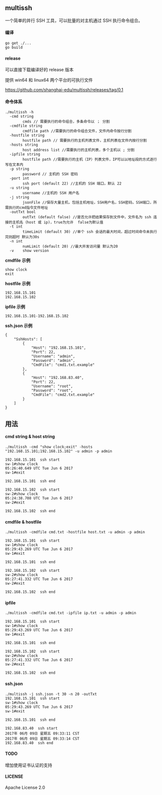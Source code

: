  ## multissh

一个简单的并行 SSH 工具，可以批量的对主机通过 SSH 执行命令组合。

#### 编译
```
go get ./...
go build
```

#### release
可以直接下载编译好的 release 版本

提供 win64 和 linux64 两个平台的可执行文件

https://github.com/shanghai-edu/multissh/releases/tag/0.1

#### 命令体系
```
./multissh -h
  -cmd string
        cmds // 需要执行的命令组合，多条命令以 ； 分割
  -cmdfile string
        cmdfile path //需要执行的命令组合文件，文件内命令按行分割
  -hostfile string
        hostfile path // 需要执行的主机列表文件，主机列表在文件内按行分割
  -hosts string
        host address list //需要执行的主机列表，多个主机以 ; 分割
  -ipfile string
        hostfile path //需要执行的主机（IP）列表文件，IP可以以地址段的方式逐行写在文本内
  -p string
        password // 主机的 SSH 密码
  -port int
        ssh port (default 22) //主机的 SSH 端口，默认 22
  -u string
        username //主机的 SSH 用户名
  -j string
        jsonFile //保存大量主机，包括主机地址，SSH用户名，SSH密码，SSH端口，所需执行的cmd指令文件地址
  -outTxt bool
        outTxt (default false) //是否允许把结果保存到文件中，文件名为 ssh 连接的主机名（host 或 ip)，true为允许  false为默认值
  -t int
        timeLimit (default 30) //单个 ssh 会话的最大时间，超过时间命令未执行完则超时 默认为30s
  -n int
        numLimit (default 20) //最大并发访问量 默认为20
  -v    show version

```
**cmdfile 示例**
```
show clock
exit
```
**hostfile 示例**
```
192.168.15.101
192.168.15.102
```
**ipfile 示例**
```
192.168.15.101-192.168.15.102
```

**ssh.json 示例**
```
{
    "SshHosts": [
        {
            "Host": "192.168.15.101", 
            "Port": 22, 
            "Username": "admin", 
            "Password": "admin", 
            "CmdFile": "cmd1.txt.example"
        }, 
        {
            "Host": "192.168.83.40", 
            "Port": 22, 
            "Username": "root", 
            "Password": "root", 
            "CmdFile": "cmd2.txt.example"
        }
    ]
}
```

## 用法
#### cmd string & host string
```
./multissh -cmd "show clock;exit" -hosts "192.168.15.101;192.168.15.102" -u admin -p admin

192.168.15.101  ssh start
sw-1#show clock
05:26:40.649 UTC Tue Jun 6 2017
sw-1#exit

192.168.15.101  ssh end

192.168.15.102  ssh start
sw-2#show clock
05:24:38.708 UTC Tue Jun 6 2017
sw-2#exit

192.168.15.102  ssh end
```

#### cmdfile & hostfile
```
./multissh -cmdfile cmd.txt -hostfile host.txt -u admin -p admin

192.168.15.101  ssh start
sw-1#show clock
05:29:43.269 UTC Tue Jun 6 2017
sw-1#exit

192.168.15.101  ssh end

192.168.15.102  ssh start
sw-2#show clock
05:27:41.332 UTC Tue Jun 6 2017
sw-2#exit

192.168.15.102  ssh end
```

#### ipfile
```
./multissh -cmdfile cmd.txt -ipfile ip.txt -u admin -p admin

192.168.15.101  ssh start
sw-1#show clock
05:29:43.269 UTC Tue Jun 6 2017
sw-1#exit

192.168.15.101  ssh end

192.168.15.102  ssh start
sw-2#show clock
05:27:41.332 UTC Tue Jun 6 2017
sw-2#exit

192.168.15.102  ssh end
```

#### ssh.json
```
./multissh -j ssh.json -t 30 -n 20 -outTxt
192.168.15.101  ssh start
sw-1#show clock
05:29:43.269 UTC Tue Jun 6 2017
sw-1#exit

192.168.15.101  ssh end

192.168.83.40  ssh start
2017年 06月 09日 星期五 09:33:11 CST
2017年 06月 09日 星期五 09:33:14 CST
192.168.83.40  ssh end
```
#### TODO
增加使用证书认证的支持

#### LICENSE
Apache License 2.0